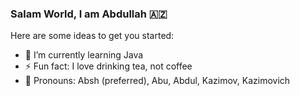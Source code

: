 ### Salam World, I am Abdullah 🇦🇿

Here are some ideas to get you started:
- 🌱 I’m currently learning Java
- ⚡ Fun fact: I love drinking tea, not coffee
- 💬 Pronouns: Absh (preferred), Abu, Abdul, Kazimov, Kazimovich
